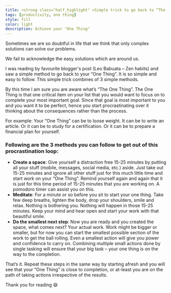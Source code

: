 ```yaml
---
title: <strong class="half_highlight" >Simple trick to go back to “The One Thing”</strong>
tags: [productivity, one thing]
style: fill
color: light
description: Achieve your "One Thing"
---
```

Sometimes we are so doubtful in life that we think that only complex solutions can solve our problems.

We fail to acknowledge the easy solutions which are around us.

I was reading by favourite blogger's post (Leo Babuata – Zen habits) and saw a simple method to go back to your “One Thing”. It is so simple and easy to follow. This simple trick combines of 3 simple methods.

By this time I am sure you are aware what’s “The One Thing”. The One Thing is that one critical item on your list that you would want to focus on to complete your most important goal. Since that goal is most important to you and you want it to be perfect, hence you start procrastinating over it thinking about the consequences rather than the process.

For example: Your “One Thing” can be to loose weight. It can be to write an article. Or it can be to study for a certification. Or it can be to prepare a financial plan for yourself.

### Following are the 3 methods you can follow to get out of this procrastination loop:
- **Create a space**: Give yourself a distraction free 15-25 minutes by putting all your stuff (mobile, messages, social media, etc.) aside. Just take out 15-25 minutes and ignore all other stuff just for this much little time and start work on your “One Thing”. Remind yourself again and again that it is just for this time period of 15-25 minutes that you are working on. A pomodoro timer can assist you on this.
- **Meditate**: For a minute or so before you sit to start your one thing. Take few deep breaths, lighten the body, drop your shoulders, smile and relax. Nothing is bothering you. Nothing will happen in those 15-25 minutes. Keep your mind and hear open and start your work with that beautiful smile.
- **Do the smallest next step**: Now you are ready and you created the space, what comes next? Your actual work. Work might be bigger or smaller, but for now you can start the smallest possible section of the work to get the ball rolling. Even a smallest action will give you power and confidence to carry on. Combining multiple small actions done by single tasking will ensure that your big task – your one thing is on the way to the completion.

That’s it. Repeat these steps in the same way by starting afresh and you will see that your “One Thing” is close to completion, or at-least you are on the path of taking actions irrespective of the results.

Thank you for reading :smile:


